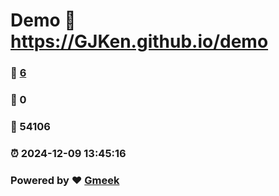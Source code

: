 # Demo :link: https://GJKen.github.io/demo 
### :page_facing_up: [6](https://GJKen.github.io/demo/tag.html) 
### :speech_balloon: 0 
### :hibiscus: 54106 
### :alarm_clock: 2024-12-09 13:45:16 
### Powered by :heart: [Gmeek](https://github.com/Meekdai/Gmeek)
